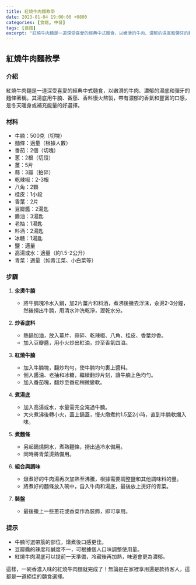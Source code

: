 ```yaml
---
title: 紅燒牛肉麵教學
date: 2023-01-04 19:00:00 +0800
categories: [食譜, 中餐]
tags: [食譜] 
excerpt: "紅燒牛肉麵是一道深受喜愛的經典中式麵食，以嫩滑的牛肉、濃郁的湯底和彈牙的麵條著稱"
---
```


## 紅燒牛肉麵教學

### 介紹
紅燒牛肉麵是一道深受喜愛的經典中式麵食，以嫩滑的牛肉、濃郁的湯底和彈牙的麵條著稱。其湯底用牛腩、番茄、香料慢火熬製，帶有濃郁的香氣和豐富的口感，是冬天暖身或補充能量的好選擇。

### 材料
- 牛腩：500克（切塊）
- 麵條：適量（根據人數）
- 番茄：2個（切塊）
- 蔥：2根（切段）
- 薑：5片
- 蒜：3瓣（拍碎）
- 乾辣椒：2-3根
- 八角：2顆
- 桂皮：1小段
- 香葉：2片
- 豆瓣醬：2湯匙
- 醬油：3湯匙
- 老抽：1湯匙
- 料酒：2湯匙
- 冰糖：1湯匙
- 鹽：適量
- 高湯或水：適量（約1.5-2公升）
- 青菜：適量（如青江菜、小白菜等）

### 步驟

1. **汆燙牛腩**
   - 將牛腩塊冷水入鍋，加2片薑片和料酒，煮沸後撇去浮沫，汆燙2-3分鐘，然後撈出牛腩，用清水沖洗乾淨，瀝乾水分。

2. **炒香底料**
   - 熱鍋加油，放入薑片、蒜碎、乾辣椒、八角、桂皮、香葉炒香。
   - 加入豆瓣醬，用小火炒出紅油，炒至香氣四溢。

3. **紅燒牛腩**
   - 加入牛腩塊，翻炒均勻，使牛腩均勻裹上醬料。
   - 倒入醬油、老抽和冰糖，繼續翻炒片刻，讓牛腩上色均勻。
   - 加入番茄塊，翻炒至番茄稍微變軟。

4. **煮湯底**
   - 加入高湯或水，水量需完全淹過牛腩。
   - 大火煮沸後轉小火，蓋上鍋蓋，慢火燉煮約1.5至2小時，直到牛腩軟爛入味。

5. **煮麵條**
   - 另起鍋燒開水，煮熟麵條，撈出過冷水備用。
   - 同時將青菜燙熟備用。

6. **組合與調味**
   - 燉煮好的牛肉湯再次加熱至沸騰，根據需要調整鹽和其他調味料的量。
   - 將煮好的麵條放入碗中，舀入牛肉和湯底，最後放上燙好的青菜。

7. **裝盤**
   - 最後撒上一些蔥花或香菜作為裝飾，即可享用。

### 提示
- 牛腩可選帶筋的部位，燉煮後口感更佳。
- 豆瓣醬的辣度和鹹度不一，可根據個人口味調整使用量。
- 紅燒牛肉湯底可以提前一天準備，冷藏後再加熱，味道會更為濃郁。

這樣，一碗香濃入味的紅燒牛肉麵就完成了！無論是在家裡享用還是款待客人，這都是一道絕佳的麵食選擇。
